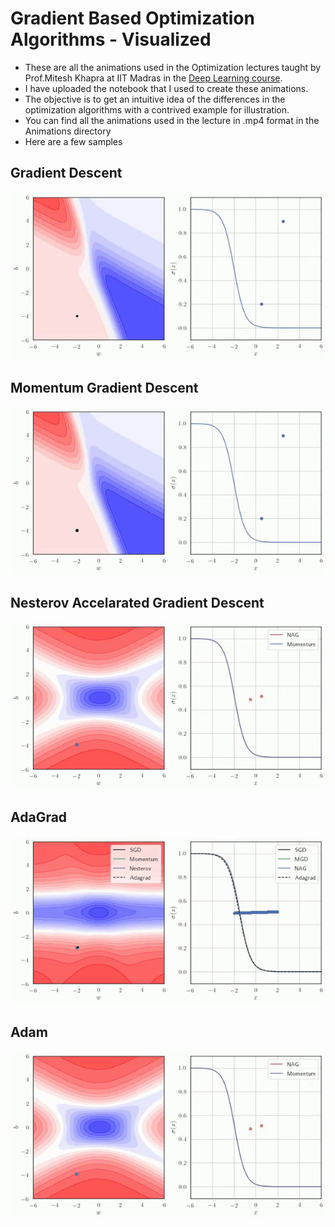 # Gradient Based Optimization Algorithms - Visualized
- These are all the animations used in the Optimization lectures taught by Prof.Mitesh Khapra at IIT Madras in the [Deep Learning course](https://cse.iitm.ac.in/~miteshk/CS6910.html).
- I have uploaded the notebook that I used to create these animations.
- The objective is to get an intuitive idea of the differences in the optimization algorithms with a contrived example for illustration.
- You can find all the animations used in the lecture in .mp4 format in the Animations directory
- Here are a few samples

## Gradient Descent
![Alternate image text](animations/GD_2D.gif)

## Momentum Gradient Descent
![Alternate image text](animations/mgd.gif)

## Nesterov Accelarated Gradient Descent
![Alternate image text](animations/nag.gif)

## AdaGrad
![Alternate image text](animations/adagrad.gif)

## Adam
![Alternate image text](animations/nag.gif)
